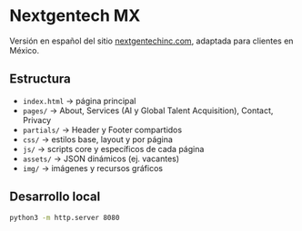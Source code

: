 # Nextgentech MX

Versión en español del sitio [nextgentechinc.com](https://nextgentechinc.com/), 
adaptada para clientes en México.

## Estructura
- `index.html` → página principal
- `pages/` → About, Services (AI y Global Talent Acquisition), Contact, Privacy
- `partials/` → Header y Footer compartidos
- `css/` → estilos base, layout y por página
- `js/` → scripts core y específicos de cada página
- `assets/` → JSON dinámicos (ej. vacantes)
- `img/` → imágenes y recursos gráficos

## Desarrollo local
```bash
python3 -m http.server 8080
